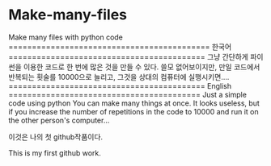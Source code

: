 # Make-many-files
Make many files with python code
=========================================== 한국어 ==========================================
그냥 간단하게 파이썬을 이용한 코드로
한 번에 많은 것을 만들 수 있다.
쓸모 없어보이지만, 만일 코드에서 반복되는 횟술를 10000으로 늘리고, 그것을 상대의 컴퓨터에 실행시키면....
========================================== English =========================================
Just a simple code using python
You can make many things at once.
It looks useless, but if you increase the number of repetitions in the code to 10000 and run it on the other person's computer...

이것은 나의 첫 github작품이다.

This is my first github work.
